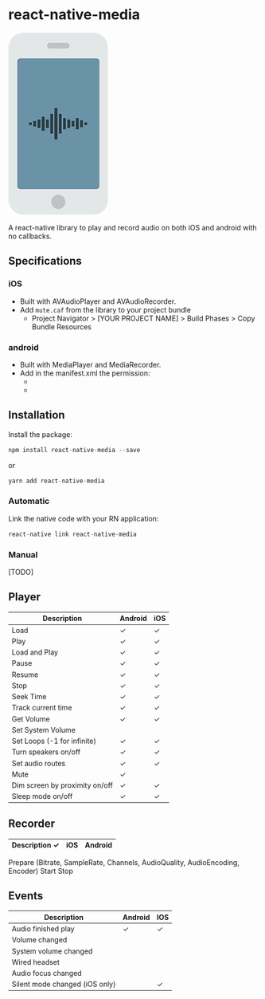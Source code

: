 
# react-native-media

![Logo](logo.png)

A react-native library to play and record audio on both iOS and android with no callbacks.

## Specifications

### iOS

* Built with AVAudioPlayer and AVAudioRecorder.
* Add `mute.caf` from the library to your project bundle
    * Project Navigator > [YOUR PROJECT NAME] > Build Phases > Copy Bundle Resources

### android

* Built with MediaPlayer and MediaRecorder.
* Add in the manifest.xml the permission:
    * <uses-permission android:name="android.permission.WAKE_LOCK"/>
    * <uses-permission android:name="android.permission.MODIFY_AUDIO_SETTINGS" />

## Installation

Install the package:

```javascript
npm install react-native-media --save
```

or

```javascript
yarn add react-native-media
```

### Automatic

Link the native code with your RN application:

```javascript
react-native link react-native-media
```

### Manual

[TODO]

## Player

|Description|Android|iOS
---|---|---
|Load|✓|✓
|Play|✓|✓
|Load and Play|✓|✓
|Pause|✓|✓
|Resume|✓|✓
|Stop|✓|✓
|Seek Time|✓|✓
|Track current time|✓|✓
|Get Volume|✓|✓
|Set System Volume|
|Set Loops (-1 for infinite)|✓|✓
|Turn speakers on/off|✓|✓
|Set audio routes|✓|✓
|Mute|✓|
|Dim screen by proximity on/off|✓|✓
|Sleep mode on/off|✓|✓

## Recorder
Description ✓ | iOS | Android
---|---|---
Prepare (Bitrate, SampleRate, Channels, AudioQuality, AudioEncoding, Encoder)
Start
Stop


## Events
Description|Android|IOS
---|---|---
|Audio finished play|✓|✓
|Volume changed
|System volume changed
|Wired headset
|Audio focus changed
|Silent mode changed (iOS only)| |✓
